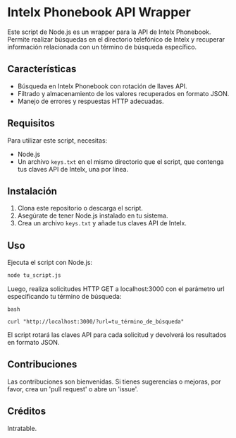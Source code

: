 # Intelx Phonebook API Wrapper

Este script de Node.js es un wrapper para la API de Intelx Phonebook. Permite realizar búsquedas en el directorio telefónico de Intelx y recuperar información relacionada con un término de búsqueda específico.

## Características

- Búsqueda en Intelx Phonebook con rotación de llaves API.
- Filtrado y almacenamiento de los valores recuperados en formato JSON.
- Manejo de errores y respuestas HTTP adecuadas.

## Requisitos

Para utilizar este script, necesitas:

- Node.js
- Un archivo `keys.txt` en el mismo directorio que el script, que contenga tus claves API de Intelx, una por línea.

## Instalación

1. Clona este repositorio o descarga el script.
2. Asegúrate de tener Node.js instalado en tu sistema.
3. Crea un archivo `keys.txt` y añade tus claves API de Intelx.

## Uso

Ejecuta el script con Node.js:

```bash
node tu_script.js
```

Luego, realiza solicitudes HTTP GET a localhost:3000 
con el parámetro url especificando tu término de búsqueda:
```
bash

curl "http://localhost:3000/?url=tu_término_de_búsqueda"
```

El script rotará las claves API para cada solicitud 
y devolverá los resultados en formato JSON.

## Contribuciones

Las contribuciones son bienvenidas. Si tienes sugerencias o mejoras, por favor, crea un 'pull request' o abre un 'issue'.

## Créditos

 Intratable.
